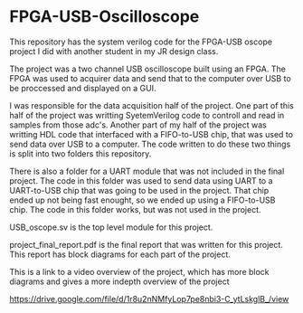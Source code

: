 # FPGA-USB-Oscilloscope

This repository has the system verilog code for the FPGA-USB oscope project I did with another student in my JR design class.

The project was a two channel USB oscilloscope built using an FPGA. The FPGA was used to acquirer data and send that 
to the computer over USB to be proccessed and displayed on a GUI. 

I was responsible for the data acquisition half of the project. One part of this half of the project was writting 
SyetemVerilog code to controll and read in samples from those adc's. Another part of my half of the project was writting 
HDL code that interfaced with a FIFO-to-USB chip, that was used to send data over USB to a computer. 
The code written to do these two things is split into two folders this repository. 

There is also a folder for a UART module that was not included in the final project. The code in this folder was used to send data 
using UART to a UART-to-USB chip that was going to be used in the project. That chip ended up not being fast enought, so we ended up using
a FIFO-to-USB chip. The code in this folder works, but was not used in the project. 

USB_oscope.sv is the top level module for this project. 

project_final_report.pdf is the final report that was written for this project. This report has block diagrams for each part of the project.


This is a link to a video overview of the project, which has more block diagrams and gives a more indepth overview of the project

https://drive.google.com/file/d/1r8u2nNMfyLop7pe8nbi3-C_ytLskglB_/view

